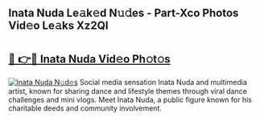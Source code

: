 ## Inata Nuda Le𝚊k𝚎d N𝚞𝚍es - Part-Xco Photos Vid𝚎o Le𝚊ks Xz2QI

# <h2><a href="http://fbd3891.evod.top/?m=Inata+Nuda">🔗 👉🔴 Inata Nuda Vid𝚎o Ph𝚘t𝚘s</a></h2>

[![Inata Nuda N𝚞d𝚎s](https://i.imgur.com/8V9OHl7.gif)](http://fbd3891.evod.top/?m=Inata+Nuda)
Social media sensation Inata Nuda and multimedia artist, known for sharing dance and lifestyle themes through viral dance challenges and mini vlogs. Meet Inata Nuda, a public figure known for his charitable deeds and community involvement. 
